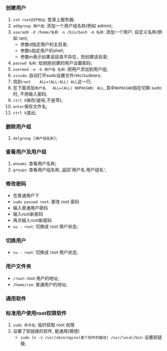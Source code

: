 ### 创建用户
1. `ssh root@IP地址`: 登录上服务器;
2. `addgroup 用户组`: 添加一个用户组名称(例如 admin);
3. `useradd -d /home/名称 -s /bin/bash -m 名称`: 添加一个用户, 自定义名称(例如 ran);
    * 参数d指定用户的主目录;
    * 参数s指定用户的shell;
    * 参数m表示如果该目录不存在，则创建该目录;
4. `passwd 名称`: 给刚刚创建的用户设置密码;
5. `usermod -a -G 用户组 名称`: 把用户添加到用户组;
6. `visudo`: 自动打开sudo设置文件/etc/sudoers;
7. 找到`root    ALL=(ALL:ALL) ALL`这一行;
8. 在下面添加`用户名   ALL=(ALL) NOPASSWD: ALL`, 其中`NOPASSWD`指在切换 sudo 时, 不用输入密码;
9. `ctrl O`保存(是呕,不是零);
10. `enter`保存文件名;
11. `ctrl X`退出;


### 删除用户组
1. `delgroup [用户组名称]`;

### 查看用户及用户组
1. `whoami`: 查看用户名称;
2. `groups`: 查看用户组名称, 返回'用户名 用户组名';


### 修改密码
* 在普通用户下
* `sudo passwd root`: 更改 root 密码
* 输入普通用户密码
* 输入root新密码
* 再次输入root新密码
* `su - root`: 切换成 root 用户状态;

### 切换用户
* `su - root`: 切换成 root 用户状态;


### 用户文件夹
* `/root`: root 用户的地址;
* `/home/ran`: 普通用户的地址;



### 通用软件
### 标准用户使用root权限软件
1. `sudo 命令名`: 临时获取 root 权限
2. 设置了软链接的软件, 能通用(猜想)
    * `sudo ln -s /usr/sbin/nginx(某个软件的路径) /usr/local/bin`: 设置软链接;